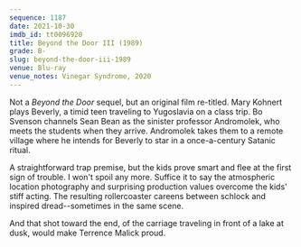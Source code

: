 ```yaml
---
sequence: 1187
date: 2021-10-30
imdb_id: tt0096920
title: Beyond the Door III (1989)
grade: B-
slug: beyond-the-door-iii-1989
venue: Blu-ray
venue_notes: Vinegar Syndrome, 2020
---
```


Not a <span data-imdb-id="">_Beyond the Door_</span> sequel, but an original film re-titled. Mary Kohnert plays Beverly, a timid teen traveling to Yugoslavia on a class trip. Bo Svenson channels Sean Bean as the sinister professor Andromolek, who meets the students when they arrive. Andromolek takes them to a remote village where he intends for Beverly to star in a once-a-century Satanic ritual.

<!-- end -->

A straightforward trap premise, but the kids prove smart and flee at the first sign of trouble. I won't spoil any more. Suffice it to say the atmospheric location photography and surprising production values overcome the kids' stiff acting. The resulting rollercoaster careens between schlock and inspired dread--sometimes in the same scene. 

And that shot toward the end, of the carriage traveling in front of a lake at dusk, would make Terrence Malick proud.